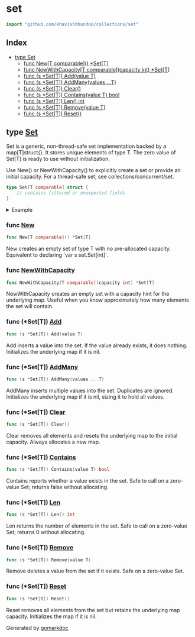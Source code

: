 <!-- Code generated by gomarkdoc. DO NOT EDIT -->

# set

```go
import "github.com/khavishbhundoo/collections/set"
```

## Index

- [type Set](<#Set>)
    - [func New\[T comparable\]\(\) \*Set\[T\]](<#New>)
    - [func NewWithCapacity\[T comparable\]\(capacity int\) \*Set\[T\]](<#NewWithCapacity>)
    - [func \(s \*Set\[T\]\) Add\(value T\)](<#Set[T].Add>)
    - [func \(s \*Set\[T\]\) AddMany\(values ...T\)](<#Set[T].AddMany>)
    - [func \(s \*Set\[T\]\) Clear\(\)](<#Set[T].Clear>)
    - [func \(s \*Set\[T\]\) Contains\(value T\) bool](<#Set[T].Contains>)
    - [func \(s \*Set\[T\]\) Len\(\) int](<#Set[T].Len>)
    - [func \(s \*Set\[T\]\) Remove\(value T\)](<#Set[T].Remove>)
    - [func \(s \*Set\[T\]\) Reset\(\)](<#Set[T].Reset>)


<a name="Set"></a>
## type [Set](<https://github.com/khavishbhundoo/collections/blob/main/set/set.go#L9-L12>)

Set is a generic, non\-thread\-safe set implementation backed by a map\[T\]struct\{\}. It stores unique elements of type T. The zero value of Set\[T\] is ready to use without initialization.

Use New\(\) or NewWithCapacity\(\) to explicitly create a set or provide an initial capacity. For a thread\-safe set, see collections/concurrent/set.

```go
type Set[T comparable] struct {
    // contains filtered or unexported fields
}
```

<details><summary>Example</summary>
<p>



```go
package main

import (
        "fmt"

        "github.com/khavishbhundoo/collections/set"
)

func main() {
        s := set.New[int]()

        s.Add(1)
        s.Add(2)
        s.Add(3)
        fmt.Println("After Add:", s.Len())

        // Add multiple elements at once
        s.AddMany(3, 4, 5)
        fmt.Println("After AddMany:", s.Len())

        // Check if an element exists
        fmt.Println("Contains 3?", s.Contains(3))
        fmt.Println("Contains 10?", s.Contains(10))

        // Remove an element
        s.Remove(2)
        fmt.Println("After Remove 2:", s.Len())

        // Reset the set (keeps capacity)
        s.Reset()
        fmt.Println("After Reset:", s.Len())

        // Clear the set (resets map to initial capacity)
        s.Clear()
        fmt.Println("After Clear:", s.Len())

        s2 := set.NewWithCapacity[int](3)
        s2.AddMany(1, 2, 3)
        fmt.Println(s2.Len())

        //The zero value of Set[T] is ready to use without initialization
        var s3 set.Set[int]
        s3.Add(1)
        fmt.Println(s3.Contains(1))

}
```

#### Output

```
After Add: 3
After AddMany: 5
Contains 3? true
Contains 10? false
After Remove 2: 4
After Reset: 0
After Clear: 0
3
true
```

</p>
</details>

<a name="New"></a>
### func [New](<https://github.com/khavishbhundoo/collections/blob/main/set/set.go#L16>)

```go
func New[T comparable]() *Set[T]
```

New creates an empty set of type T with no pre\-allocated capacity. Equivalent to declaring \`var s set.Set\[int\]\`.

<a name="NewWithCapacity"></a>
### func [NewWithCapacity](<https://github.com/khavishbhundoo/collections/blob/main/set/set.go#L25>)

```go
func NewWithCapacity[T comparable](capacity int) *Set[T]
```

NewWithCapacity creates an empty set with a capacity hint for the underlying map. Useful when you know approximately how many elements the set will contain.

<a name="Set[T].Add"></a>
### func \(\*Set\[T\]\) [Add](<https://github.com/khavishbhundoo/collections/blob/main/set/set.go#L34>)

```go
func (s *Set[T]) Add(value T)
```

Add inserts a value into the set. If the value already exists, it does nothing. Initializes the underlying map if it is nil.

<a name="Set[T].AddMany"></a>
### func \(\*Set\[T\]\) [AddMany](<https://github.com/khavishbhundoo/collections/blob/main/set/set.go#L43>)

```go
func (s *Set[T]) AddMany(values ...T)
```

AddMany inserts multiple values into the set. Duplicates are ignored. Initializes the underlying map if it is nil, sizing it to hold all values.

<a name="Set[T].Clear"></a>
### func \(\*Set\[T\]\) [Clear](<https://github.com/khavishbhundoo/collections/blob/main/set/set.go#L91>)

```go
func (s *Set[T]) Clear()
```

Clear removes all elements and resets the underlying map to the initial capacity. Always allocates a new map.

<a name="Set[T].Contains"></a>
### func \(\*Set\[T\]\) [Contains](<https://github.com/khavishbhundoo/collections/blob/main/set/set.go#L62>)

```go
func (s *Set[T]) Contains(value T) bool
```

Contains reports whether a value exists in the set. Safe to call on a zero\-value Set; returns false without allocating.

<a name="Set[T].Len"></a>
### func \(\*Set\[T\]\) [Len](<https://github.com/khavishbhundoo/collections/blob/main/set/set.go#L72>)

```go
func (s *Set[T]) Len() int
```

Len returns the number of elements in the set. Safe to call on a zero\-value Set; returns 0 without allocating.

<a name="Set[T].Remove"></a>
### func \(\*Set\[T\]\) [Remove](<https://github.com/khavishbhundoo/collections/blob/main/set/set.go#L53>)

```go
func (s *Set[T]) Remove(value T)
```

Remove deletes a value from the set if it exists. Safe on a zero\-value Set.

<a name="Set[T].Reset"></a>
### func \(\*Set\[T\]\) [Reset](<https://github.com/khavishbhundoo/collections/blob/main/set/set.go#L81>)

```go
func (s *Set[T]) Reset()
```

Reset removes all elements from the set but retains the underlying map capacity. Initializes the map if it is nil.

Generated by [gomarkdoc](<https://github.com/princjef/gomarkdoc>)